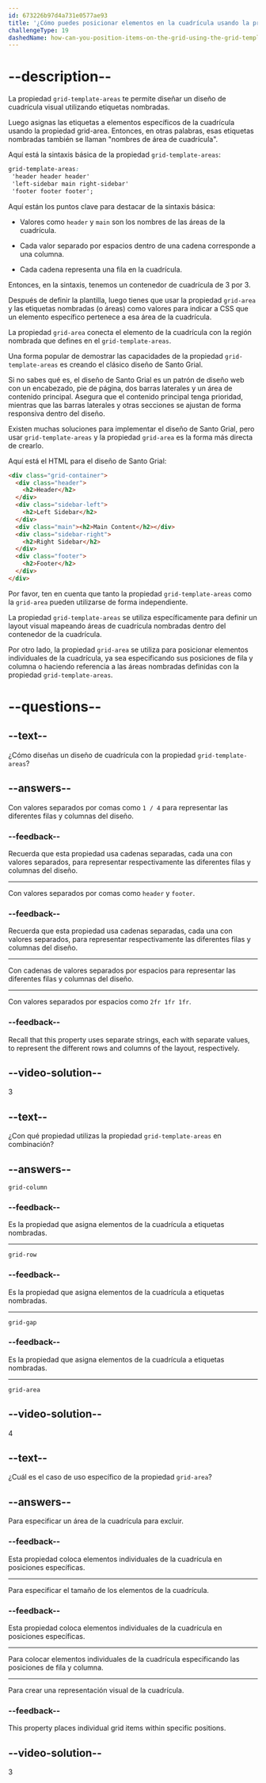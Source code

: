 ```yaml
---
id: 673226b97d4a731e0577ae93
title: '¿Cómo puedes posicionar elementos en la cuadrícula usando la propiedad grid-template-areas?'
challengeType: 19
dashedName: how-can-you-position-items-on-the-grid-using-the-grid-template-areas-property
---
```


# --description--

La propiedad `grid-template-areas` te permite diseñar un diseño de cuadrícula visual utilizando etiquetas nombradas.

Luego asignas las etiquetas a elementos específicos de la cuadrícula usando la propiedad grid-area. Entonces, en otras palabras, esas etiquetas nombradas también se llaman "nombres de área de cuadrícula".

Aquí está la sintaxis básica de la propiedad `grid-template-areas`:

```css
grid-template-areas:
 'header header header'
 'left-sidebar main right-sidebar'
 'footer footer footer';
```

Aquí están los puntos clave para destacar de la sintaxis básica:

- Valores como `header` y `main` son los nombres de las áreas de la cuadrícula.

- Cada valor separado por espacios dentro de una cadena corresponde a una columna.

- Cada cadena representa una fila en la cuadrícula.

Entonces, en la sintaxis, tenemos un contenedor de cuadrícula de 3 por 3.

Después de definir la plantilla, luego tienes que usar la propiedad `grid-area` y las etiquetas nombradas (o áreas) como valores para indicar a CSS que un elemento específico pertenece a esa área de la cuadrícula.

La propiedad `grid-area` conecta el elemento de la cuadrícula con la región nombrada que defines en el `grid-template-areas`.

Una forma popular de demostrar las capacidades de la propiedad `grid-template-areas` es creando el clásico diseño de Santo Grial.

Si no sabes qué es, el diseño de Santo Grial es un patrón de diseño web con un encabezado, pie de página, dos barras laterales y un área de contenido principal. Asegura que el contenido principal tenga prioridad, mientras que las barras laterales y otras secciones se ajustan de forma responsiva dentro del diseño.

Existen muchas soluciones para implementar el diseño de Santo Grial, pero usar `grid-template-areas` y la propiedad `grid-area` es la forma más directa de crearlo.

Aquí está el HTML para el diseño de Santo Grial:

```html
<div class="grid-container">
  <div class="header">
    <h2>Header</h2>
  </div>
  <div class="sidebar-left">
    <h2>Left Sidebar</h2>
  </div>
  <div class="main"><h2>Main Content</h2></div>
  <div class="sidebar-right">
    <h2>Right Sidebar</h2>
  </div>
  <div class="footer">
    <h2>Footer</h2>
  </div>
</div>
```

Por favor, ten en cuenta que tanto la propiedad `grid-template-areas` como la `grid-area` pueden utilizarse de forma independiente.

La propiedad `grid-template-areas` se utiliza específicamente para definir un layout visual mapeando áreas de cuadrícula nombradas dentro del contenedor de la cuadrícula.

Por otro lado, la propiedad `grid-area` se utiliza para posicionar elementos individuales de la cuadrícula, ya sea especificando sus posiciones de fila y columna o haciendo referencia a las áreas nombradas definidas con la propiedad `grid-template-areas`.

# --questions--

## --text--

¿Cómo diseñas un diseño de cuadrícula con la propiedad `grid-template-areas`?

## --answers--

Con valores separados por comas como `1 / 4` para representar las diferentes filas y columnas del diseño.

### --feedback--

Recuerda que esta propiedad usa cadenas separadas, cada una con valores separados, para representar respectivamente las diferentes filas y columnas del diseño.

---

Con valores separados por comas como `header` y `footer`.

### --feedback--

Recuerda que esta propiedad usa cadenas separadas, cada una con valores separados, para representar respectivamente las diferentes filas y columnas del diseño.

---

Con cadenas de valores separados por espacios para representar las diferentes filas y columnas del diseño.

---

Con valores separados por espacios como `2fr 1fr 1fr`.

### --feedback--

Recall that this property uses separate strings, each with separate values, to represent the different rows and columns of the layout, respectively.

## --video-solution--

3

## --text--

¿Con qué propiedad utilizas la propiedad `grid-template-areas` en combinación?

## --answers--

`grid-column`

### --feedback--

Es la propiedad que asigna elementos de la cuadrícula a etiquetas nombradas.

---

`grid-row`

### --feedback--

Es la propiedad que asigna elementos de la cuadrícula a etiquetas nombradas.

---

`grid-gap`

### --feedback--

Es la propiedad que asigna elementos de la cuadrícula a etiquetas nombradas.

---

`grid-area`

## --video-solution--

4

## --text--

¿Cuál es el caso de uso específico de la propiedad `grid-area`?

## --answers--

Para especificar un área de la cuadrícula para excluir.

### --feedback--

Esta propiedad coloca elementos individuales de la cuadrícula en posiciones específicas.

---

Para especificar el tamaño de los elementos de la cuadrícula.

### --feedback--

Esta propiedad coloca elementos individuales de la cuadrícula en posiciones específicas.

---

Para colocar elementos individuales de la cuadrícula especificando las posiciones de fila y columna.

---

Para crear una representación visual de la cuadrícula.

### --feedback--

This property places individual grid items within specific positions.

## --video-solution--

3

